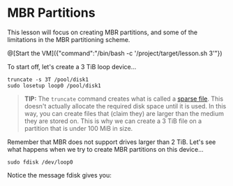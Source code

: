 # MBR Partitions

This lesson will focus on creating MBR partitions, and some of the limitations in the MBR
partitioning scheme.

@[Start the VM]({"command":"/bin/bash -c '/project/target/lesson.sh 3'"})

To start off, let's create a 3 TiB loop device...

```
truncate -s 3T /pool/disk1
sudo losetup loop0 /pool/disk1
```

> **TIP:** The `truncate` command creates what is called a [sparse file](https://en.wikipedia.org/wiki/Sparse_file). This doesn't
actually allocate the required disk space until it is used. In this way, you can create files that (claim they) are larger than
the medium they are stored on. This is why we can create a 3 TiB file on a partition that is under 100 MiB in size.

Remember that MBR does not support drives larger than 2 TiB. Let's see what happens when we try to create MBR partitions on
this device...

```
sudo fdisk /dev/loop0
```

Notice the message fdisk gives you:

```

```
